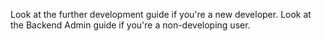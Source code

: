 Look at the further development guide if you're a new developer.
Look at the Backend Admin guide if you're a non-developing user.
